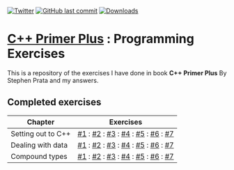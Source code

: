 
[![Twitter](https://img.shields.io/twitter/url/https/github.com/maxx-zueff/book-exercise.svg?style=social)](https://twitter.com/intent/tweet?text=Wow:&url=https%3A%2F%2Fgithub.com%2Fmaxx-zueff%2Fbook-exercise)
[![GitHub last commit](https://img.shields.io/github/last-commit/maxx-zueff/book-exercise.svg)](https://github.com/maxx-zueff/book-exercise/commits/master)
[![Downloads](https://img.shields.io/github/downloads/maxx-zueff/book-exercise/total.svg)](https://github.com/maxx-zueff/book-exercise/graphs/traffic)

# [C++ Primer Plus][book] : Programming Exercises

This is a repository of the exercises I have done in book **C++ Primer Plus** By Stephen Prata and my answers.

## Completed exercises

| Chapter | Exercises  | 
|---------|:----------:|
| Setting out to C++ |  [#1][0201] : [#2][0202] : [#3][0203] : [#4][0204] : [#5][0205] : [#6][0206] : [#7][0207] |
| Dealing with data | [#1][0301] : [#2][0302] : [#3][0303] : [#4][0304] : [#5][0305] : [#6][0306] : [#7][0307] |
| Compound types | [#1][0401] : [#2][0402] : [#3][0403] : [#4][0404] : [#5][0405] : [#6][0406] : [#7][0407] |


[book]: https://www.goodreads.com/book/show/853178.C_Primer_Plus
[0201]: ./02-setting-out-to-c++/task-0201.cpp
[0202]: ./02-setting-out-to-c++/task-0202.cpp
[0203]: ./02-setting-out-to-c++/task-0203.cpp
[0204]: ./02-setting-out-to-c++/task-0204.cpp
[0205]: ./02-setting-out-to-c++/task-0205.cpp
[0206]: ./02-setting-out-to-c++/task-0206.cpp
[0207]: ./02-setting-out-to-c++/task-0207.cpp
[0301]: ./03-dealing-with-data/task-0301.cpp
[0302]: ./03-dealing-with-data/task-0302.cpp
[0303]: ./03-dealing-with-data/task-0303.cpp
[0304]: ./03-dealing-with-data/task-0304.cpp
[0305]: ./03-dealing-with-data/task-0305.cpp
[0306]: ./03-dealing-with-data/task-0306.cpp
[0307]: ./03-dealing-with-data/task-0307.cpp
[0401]: ./04-compound-types/task-0401.cpp
[0402]: ./04-compound-types/task-0402.cpp
[0403]: ./04-compound-types/task-0403.cpp
[0404]: ./04-compound-types/task-0404.cpp
[0405]: ./04-compound-types/task-0405.cpp
[0406]: ./04-compound-types/task-0406.cpp
[0407]: ./04-compound-types/task-0407.cpp

